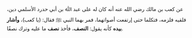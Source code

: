 عن كعب بن مالك رضي الله عنه أنه كان له على عبد ﷲ بن أبي حدرد الأسلمي دين، فلقيه فلزمه، فتكلما حتى إرتفعت أصواتهما، فمر بهما النبي ﷺ فقال: (يا كعب)، **وأشار بيده** كأنه يقول: **النصف**، فأخذ **نصف** ما عليه وترك نصفًا.
